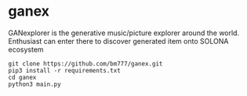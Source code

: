 # ganex
GANexplorer is the generative music/picture explorer around the world. Enthusiast can enter there to discover generated item onto SOLONA ecosystem

```
git clone https://github.com/bm777/ganex.git
pip3 install -r requirements.txt
cd ganex
python3 main.py
```
